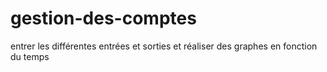 # gestion-des-comptes
entrer les différentes entrées et sorties et réaliser des graphes en fonction du temps

